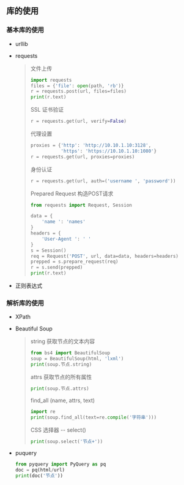 ## 库的使用



### 基本库的使用

- urllib

- requests

  > 文件上传
  >
  > ```python
  > import requests
  > files = {'file': open(path, 'rb')}
  > r = requests.post(url, files=files)
  > print(r.text)
  > ```
  >
  > SSL 证书验证
  >
  > ```python
  > r = requests.get(url, verify=False)
  > ```
  >
  > 代理设置
  >
  > ```python
  > proxies = {'http': 'http://10.10.1.10:3128',
  >            'https': 'https://10.10.1.10:1080'}
  > r = requests.get(url, proxies=proxies)
  > ```
  >
  > 身份认证
  >
  > ```python
  > r = requests.get(url, auth=('username ', 'password'))
  > ```
  >
  > Prepared Request 构造POST请求
  >
  > ```python
  > from requests import Request, Session
  > 
  > data = {
  >     'name ': 'names'
  > }
  > headers = {
  >     'User-Agent ': ' '
  > }
  > s = Session()
  > req = Request('POST', url, data=data, headers=headers)
  > prepped = s.prepare_request(req)
  > r = s.send(prepped)
  > print(r.text)
  > ```
  
- 正则表达式



### 解析库的使用

+ XPath

+ Beautiful Soup

  > string 获取节点的文本内容
  >
  > ```python
  > from bs4 import BeautifulSoup
  > soup = BeautifulSoup(html, 'lxml')
  > print(soup.节点.string)
  > ```
  >
  > attrs 获取节点的所有属性
  >
  > ```python
  > print(soup.节点.attrs)
  > ```
  >
  > find_all (name, attrs, text)
  >
  > ```python
  > import re
  > print(soup.find_all(text=re.compile('字符串')))
  > ```
  >
  > CSS 选择器 -- select()
  >
  > ```python
  > print(soup.select('节点+'))
  > ```

+ puquery

  ```python
  from pyquery import PyQuery as pq
  doc = pq(html/url)
  print(doc('节点'))
  ```

  

